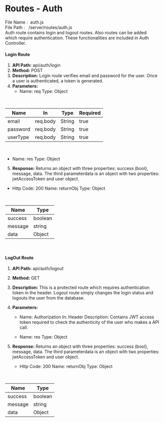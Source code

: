 # Routes - Auth

File Name :  auth.js  
File Path :   /server/routes/auth.js  
Auth route contains login and logout routes. Also routes can be added which require authentication. These functionalities are included in Auth Controller.

#### Login Route

1. **API Path:** api/auth/login
2. **Method:** POST
3. **Description:** Login route verifies email and password for the user. Once a user is authenticated, a token is generated.
4. **Parameters:**
   * Name: req
     Type: Object

<br/>
   <table class="table table-bordered">
        <thead>
            <tr>
                <th>Name</th>
                <th>In</th>
                <th>Type</th>
                <th>Required</th>
            </tr>
        </thead>
        <tbody>
            <tr>
                <td>email</td>
                <td>req.body</td>
                <td>String</td>
                <td>true</td> 
            </tr>
            <tr>
                <td>password</td>
                <td>req.body</td>
                <td>String</td>
                <td>true</td> 
            </tr>
            <tr>
                <td>userType</td>
                <td>req.body</td>
                <td>String</td>
                <td>true</td> 
            </tr>
        </tbody>
    </table><br />

   * Name: res
     Type: Object
5. **Response:**
   Returns an object with three properties: success \(bool\), message, data.
   The third parameterdata is an object with two properties: jwtAccessToken and user object.

* Http Code: 200
  Name: returnObj
  Type: Object

<br/>
   <table class="table table-bordered">
        <thead>
            <tr>
                <th>Name</th>
                <th>Type</th>
            </tr>
        </thead>
        <tbody>
            <tr>
                <td>success</td>
                <td>
                   boolean
                </td> 
            </tr>
            <tr>
                <td>message</td>
                <td>string</td>
                  </tr>
                    <tr>
                <td>data</td>
                <td>Object</td>
                  </tr>
        </tbody>
    </table><br />



#### LogOut Route

1. **API Path:** api/auth/logout
2. **Method:**
   GET
3. **Description:**
   This is a protected route which requires authentication token in the header. Logout route simply changes the login status and logouts the user from the database.
4. **Parameters:**
   * Name: Authorization
     In: Header
     Description: Contains JWT access token required to check the authenticity of the user who makes a API call.


   * Name: res
     Type: Object
 
5. **Response:**
   Returns an object with three properties: success \(bool\), message, data. The third parameterdata is an object with two properties: jwtAccessToken and user object.
   * Http Code: 200
     Name: returnObj
     Type: Object

<br/>
   <table class="table table-bordered">
        <thead>
            <tr>
                <th>Name</th>
                <th>Type</th>
            </tr>
        </thead>
        <tbody>
            <tr>
                <td>success</td>
                <td>
                   boolean
                </td> 
            </tr>
            <tr>
                <td>message</td>
                <td>string</td>
                  </tr>
                    <tr>
                <td>data</td>
                <td>Object</td>
                  </tr>
        </tbody>
    </table><br />


